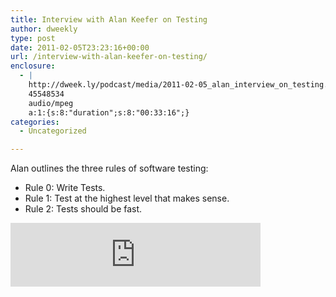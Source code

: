 ```yaml
---
title: Interview with Alan Keefer on Testing
author: dweekly
type: post
date: 2011-02-05T23:23:16+00:00
url: /interview-with-alan-keefer-on-testing/
enclosure:
  - |
    http://dweek.ly/podcast/media/2011-02-05_alan_interview_on_testing.mp3
    45548534
    audio/mpeg
    a:1:{s:8:"duration";s:8:"00:33:16";}
categories:
  - Uncategorized

---
```

Alan outlines the three rules of software testing:

  * Rule 0: Write Tests.
  * Rule 1: Test at the highest level that makes sense.
  * Rule 2: Tests should be fast.

<iframe src="https://anchor.fm/dweekly/embed/episodes/Alan-Keefer-on-Testing-ei6u5u" height="102px" width="400px" frameborder="0" scrolling="no"></iframe>

